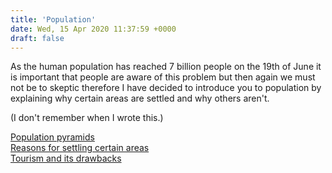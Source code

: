 ```yaml
---
title: 'Population'
date: Wed, 15 Apr 2020 11:37:59 +0000
draft: false
---
```


As the human population has reached 7 billion people on the 19th of June it is important that people are aware of this problem but then again we must not be to skeptic therefore I have decided to introduce you to population by explaining why certain areas are settled and why others aren't.

(I don't remember when I wrote this.)

[Population pyramids](https://www.main-vision.com/richard/blog/geography-ib-higher-notes/population/population-pyramids/)  
[Reasons for settling certain areas](https://www.main-vision.com/richard/blog/geography-ib-higher-notes/population/reasons-for-settlement/)  
[Tourism and its drawbacks](https://www.main-vision.com/richard/blog/geography-ib-higher-notes/population/tourism-and-its-drawbacks/)